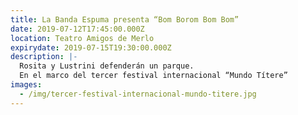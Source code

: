 ```yaml
---
title: La Banda Espuma presenta “Bom Borom Bom Bom”
date: 2019-07-12T17:45:00.000Z
location: Teatro Amigos de Merlo
expirydate: 2019-07-15T19:30:00.000Z
description: |-
  Rosita y Lustrini defenderán un parque.
  En el marco del tercer festival internacional “Mundo Títere”
images:
  - /img/tercer-festival-internacional-mundo-titere.jpg
---
```


